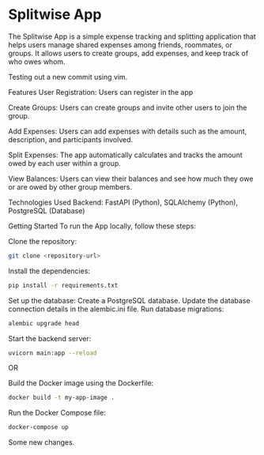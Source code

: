 # Splitwise App

The Splitwise App is a simple expense tracking and splitting application that helps users manage shared expenses among friends, roommates, or groups. It allows users to create groups, add expenses, and keep track of who owes whom.

Testing out a new commit using vim.

Features
User Registration: Users can register in the app

Create Groups: Users can create groups and invite other users to join the group.

Add Expenses: Users can add expenses with details such as the amount, description, and participants involved.

Split Expenses: The app automatically calculates and tracks the amount owed by each user within a group.

View Balances: Users can view their balances and see how much they owe or are owed by other group members.

Technologies Used
Backend: FastAPI (Python), SQLAlchemy (Python), PostgreSQL (Database)

Getting Started
To run the App locally, follow these steps:

Clone the repository:

```bash
git clone <repository-url>
```

Install the dependencies:

```bash
pip install -r requirements.txt
```

Set up the database:
Create a PostgreSQL database.
Update the database connection details in the alembic.ini file.
Run database migrations:

```bash
alembic upgrade head
```

Start the backend server:

```bash
uvicorn main:app --reload
```

OR

Build the Docker image using the Dockerfile:

```bash
docker build -t my-app-image .
```

Run the Docker Compose file:

```bash
docker-compose up
```

Some new changes.

